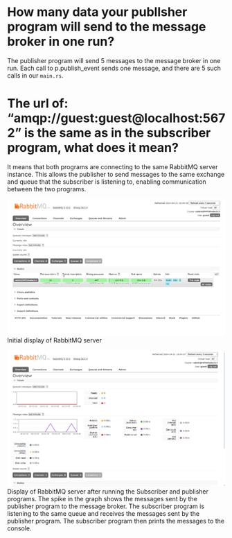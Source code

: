 # How many data your publlsher program will send to the message broker in one run?

The publisher program will send 5 messages to the message broker in one run. Each call to p.publish_event sends one message, and there are 5 such calls in our `main.rs`.

# The url of: “amqp://guest:guest@localhost:5672” is the same as in the subscriber program, what does it mean?

It means that both programs are connecting to the same RabbitMQ server instance. This allows the publisher to send messages to the same exchange and queue that the subscriber is listening to, enabling communication between the two programs.

![alt text](image.png)
Initial display of RabbitMQ server


![alt text](image-1.png)
Display of RabbitMQ server after running the Subscriber and publisher programs.
The spike in the graph shows the messages sent by the publisher program to the message broker. The subscriber program is listening to the same queue and receives the messages sent by the publisher program. The subscriber program then prints the messages to the console.